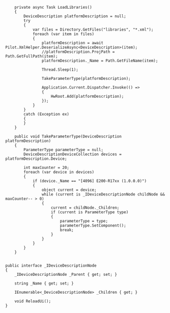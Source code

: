         private async Task LoadLibraries()
        {
            DeviceDescription platformDescription = null;
            try
            {
                var files = Directory.GetFiles("libraries", "*.xml");
                foreach (var item in files)
                {
                    platformDescription = await Pilot.XmlHelper.DeserializeAsync<DeviceDescription>(item);
                    //platformDescription.ProjPath = Path.GetFullPath(item);
                    platformDescription._Name = Path.GetFileName(item);

                    Thread.Sleep(1);

                    TakeParameterType(platformDescription);

                    Application.Current.Dispatcher.Invoke(() =>
                    {
                        HwRoot.Add(platformDescription);
                    });
                }
            }
            catch (Exception ex)
            {
            }
        }

        public void TakeParameterType(DeviceDescription platformDescription)
        {
            ParameterType parameterType = null;
            DeviceDescriptionDeviceCollection devices = platformDescription.Device;

            int maxCounter = 20;
            foreach (var device in devices)
            {
                if (device._Name == "[4096] E200-R17xx (1.0.0.0)")
                {
                    object current = device;
                    while (current is _IDeviceDescriptionNode childNode && maxCounter-- > 0)
                    {
                        current = childNode._Children;
                        if (current is ParameterType type)
                        {
                            parameterType = type;
                            parameterType.SetComponent();
                            break;
                        }
                    }
                }
            }
        }


    public interface _IDeviceDescriptionNode
    {
        _IDeviceDescriptionNode _Parent { get; set; }

        string _Name { get; set; }

        IEnumerable<_DeviceDescriptionNode> _Children { get; }

        void ReloadUi();
    }
